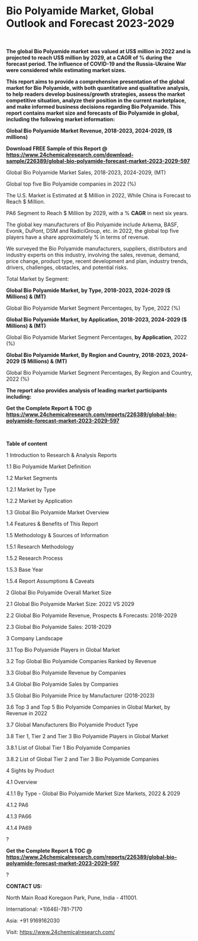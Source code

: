<h1>Bio Polyamide Market, Global Outlook and Forecast 2023-2029</h1><br/><p><strong>The global Bio Polyamide market was valued at US$ million in 2022 and is projected to reach US$ million by 2029, at a <strong>CAGR</strong> of % during the forecast period. The influence of COVID-19 and the Russia-Ukraine War were considered while estimating market sizes.</strong></p>
 
 
 
 <p><strong>This report aims to provide a comprehensive presentation of the global market for Bio Polyamide, with both quantitative and qualitative analysis, to help readers develop business/growth strategies, assess the market competitive situation, analyze their position in the current marketplace, and make informed business decisions regarding Bio Polyamide. This report contains market size and forecasts of Bio Polyamide in global, including the following market information:</strong></p>
 
 
 
 <p><strong>Global Bio Polyamide Market Revenue, 2018-2023, 2024-2029, ($ millions)</strong></p>
 
 
 
 <div><b>Download FREE Sample of this Report @ <a href="https://www.24chemicalresearch.com/download-sample/226389/global-bio-polyamide-forecast-market-2023-2029-597">https://www.24chemicalresearch.com/download-sample/226389/global-bio-polyamide-forecast-market-2023-2029-597</a></b></div>
 
 
 
 <p>Global Bio Polyamide Market Sales, 2018-2023, 2024-2029, (MT)</p>
 
 
 
 <p>Global top five Bio Polyamide companies in 2022 (%)</p>
 
 
 
 <p>The U.S. Market is Estimated at $ Million in 2022, While China is Forecast to Reach $ Million.</p>
 
 
 
 <p>PA6 Segment to Reach $ Million by 2029, with a % <strong>CAGR</strong> in next six years.</p>
 
 
 
 <p>The global key manufacturers of Bio Polyamide include Arkema, BASF, Evonik, DuPont, DSM and RadiciGroup, etc. in 2022, the global top five players have a share approximately % in terms of revenue.</p>
 
 
 
 <p>We surveyed the Bio Polyamide manufacturers, suppliers, distributors and industry experts on this industry, involving the sales, revenue, demand, price change, product type, recent development and plan, industry trends, drivers, challenges, obstacles, and potential risks.</p>
 
 
 
 <p>Total Market by Segment:</p>
 
 
 
 <p><strong>Global Bio Polyamide Market, by Type, 2018-2023, 2024-2029 ($ Millions) & (MT)</strong></p>
 
 
 
 <p>Global Bio Polyamide Market Segment Percentages, by Type, 2022 (%)</p>
 
 
 
 <p><strong>Global Bio Polyamide Market, <strong>by Application</strong>, 2018-2023, 2024-2029 ($ Millions) & (MT)</strong></p>
 
 
 
 <p>Global Bio Polyamide Market Segment Percentages, <strong>by Application</strong>, 2022 (%)</p>
 
 
 
 <p><strong>Global Bio Polyamide Market, By Region and Country, 2018-2023, 2024-2029 ($ Millions) & (MT)</strong></p>
 
 
 
 <p>Global Bio Polyamide Market Segment Percentages, By Region and Country, 2022 (%)</p>
 
 
 
 <p><strong>The report also provides analysis of leading market participants including:</strong></p>
 
 
 
 <div><b>Get the Complete Report & TOC @ <a href="https://www.24chemicalresearch.com/reports/226389/global-bio-polyamide-forecast-market-2023-2029-597">https://www.24chemicalresearch.com/reports/226389/global-bio-polyamide-forecast-market-2023-2029-597</a></b></div>
 
 
 
 <p><br />
 
 <b>Table of content</b></p>
 
 
 
 <p>1 Introduction to Research & Analysis Reports<br />
 
 1.1 Bio Polyamide Market Definition<br />
 
 1.2 Market Segments<br />
 
 1.2.1 Market by Type<br />
 
 1.2.2 Market by Application<br />
 
 1.3 Global Bio Polyamide Market Overview<br />
 
 1.4 Features & Benefits of This Report<br />
 
 1.5 Methodology & Sources of Information<br />
 
 1.5.1 Research Methodology<br />
 
 1.5.2 Research Process<br />
 
 1.5.3 Base Year<br />
 
 1.5.4 Report Assumptions & Caveats<br />
 
 2 Global Bio Polyamide Overall Market Size<br />
 
 2.1 Global Bio Polyamide Market Size: 2022 VS 2029<br />
 
 2.2 Global Bio Polyamide Revenue, Prospects & Forecasts: 2018-2029<br />
 
 2.3 Global Bio Polyamide Sales: 2018-2029<br />
 
 3 Company Landscape<br />
 
 3.1 Top Bio Polyamide Players in Global Market<br />
 
 3.2 Top Global Bio Polyamide Companies Ranked by Revenue<br />
 
 3.3 Global Bio Polyamide Revenue by Companies<br />
 
 3.4 Global Bio Polyamide Sales by Companies<br />
 
 3.5 Global Bio Polyamide Price by Manufacturer (2018-2023)<br />
 
 3.6 Top 3 and Top 5 Bio Polyamide Companies in Global Market, by Revenue in 2022<br />
 
 3.7 Global Manufacturers Bio Polyamide Product Type<br />
 
 3.8 Tier 1, Tier 2 and Tier 3 Bio Polyamide Players in Global Market<br />
 
 3.8.1 List of Global Tier 1 Bio Polyamide Companies<br />
 
 3.8.2 List of Global Tier 2 and Tier 3 Bio Polyamide Companies<br />
 
 4 Sights by Product<br />
 
 4.1 Overview<br />
 
 4.1.1 By Type - Global Bio Polyamide Market Size Markets, 2022 & 2029<br />
 
 4.1.2 PA6<br />
 
 4.1.3 PA66<br />
 
 4.1.4 PA69<br />
 
 ? </p>
 
 
 
 <div><b>Get the Complete Report & TOC @ <a href="https://www.24chemicalresearch.com/reports/226389/global-bio-polyamide-forecast-market-2023-2029-597">https://www.24chemicalresearch.com/reports/226389/global-bio-polyamide-forecast-market-2023-2029-597</a></b></div>
 
 
 
 <p>? </p>
 
 
 
 <p><b>CONTACT US:</b><br />
 
 North Main Road Koregaon Park, Pune, India - 411001.<br />
 
 International: +1(646)-781-7170<br />
 
 Asia: +91 9169162030<br />
 
 Visit: <a href="https://www.24chemicalresearch.com/">https://www.24chemicalresearch.com/</a></p>